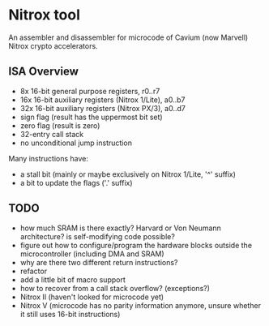 # Nitrox tool
An assembler and disassembler for microcode of Cavium (now Marvell) Nitrox crypto accelerators.

## ISA Overview
- 8x 16-bit general purpose registers, r0..r7
- 16x 16-bit auxiliary registers (Nitrox 1/Lite), a0..b7
- 32x 16-bit auxiliary registers (Nitrox PX/3), a0..d7
- sign flag (result has the uppermost bit set)
- zero flag (result is zero)
- 32-entry call stack
- no unconditional jump instruction

Many instructions have:
- a stall bit (mainly or maybe exclusively on Nitrox 1/Lite, '^' suffix)
- a bit to update the flags ('.' suffix)

## TODO
- how much SRAM is there exactly? Harvard or Von Neumann architecture? is self-modifying code possible?
- figure out how to configure/program the hardware blocks outside the microcontroller (including DMA and SRAM)
- why are there two different return instructions?
- refactor
- add a little bit of macro support
- how to recover from a call stack overflow? (exceptions?)
- Nitrox II (haven't looked for microcode yet)
- Nitrox V (microcode has no parity information anymore, unsure whether it still uses 16-bit instructions)
